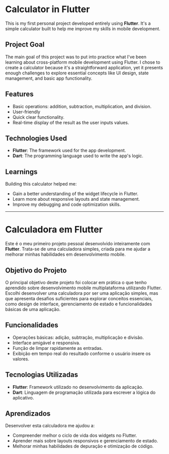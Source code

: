 # Calculator in Flutter

This is my first personal project developed entirely using **Flutter**. It's a simple calculator built to help me improve my skills in mobile development.

## Project Goal

The main goal of this project was to put into practice what I've been learning about cross-platform mobile development using Flutter. I chose to create a calculator because it's a straightforward application, yet it presents enough challenges to explore essential concepts like UI design, state management, and basic app functionality.

## Features

- Basic operations: addition, subtraction, multiplication, and division.
- User-friendly
- Quick clear functionality.
- Real-time display of the result as the user inputs values.

## Technologies Used

- **Flutter**: The framework used for the app development.
- **Dart**: The programming language used to write the app's logic.

## Learnings

Building this calculator helped me:
- Gain a better understanding of the widget lifecycle in Flutter.
- Learn more about responsive layouts and state management.
- Improve my debugging and code optimization skills.

***

# Calculadora em Flutter

Este é o meu primeiro projeto pessoal desenvolvido inteiramente com **Flutter**. Trata-se de uma calculadora simples, criada para me ajudar a melhorar minhas habilidades em desenvolvimento mobile.

## Objetivo do Projeto

O principal objetivo deste projeto foi colocar em prática o que tenho aprendido sobre desenvolvimento mobile multiplataforma utilizando Flutter. Escolhi desenvolver uma calculadora por ser uma aplicação simples, mas que apresenta desafios suficientes para explorar conceitos essenciais, como design de interface, gerenciamento de estado e funcionalidades básicas de uma aplicação.

## Funcionalidades

- Operações básicas: adição, subtração, multiplicação e divisão.
- Interface amigável e responsiva.
- Função de limpar rapidamente as entradas.
- Exibição em tempo real do resultado conforme o usuário insere os valores.

## Tecnologias Utilizadas

- **Flutter**: Framework utilizado no desenvolvimento da aplicação.
- **Dart**: Linguagem de programação utilizada para escrever a lógica do aplicativo.

## Aprendizados

Desenvolver esta calculadora me ajudou a:
- Compreender melhor o ciclo de vida dos widgets no Flutter.
- Aprender mais sobre layouts responsivos e gerenciamento de estado.
- Melhorar minhas habilidades de depuração e otimização de código.

